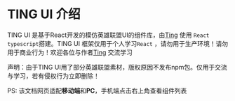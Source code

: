 # TING UI 介绍

TING UI 是基于React开发的模仿英雄联盟UI的组件库，由[Ting](https://github.com/TINGCYGF) 使用 `React` `typescript`搭建。TING UI 框架仅用于个人学习`React` ，请勿用于生产环境！请勿用于商业行为！欢迎各位与作者[Ting](https://github.com/TINGCYGF) 交流学习

声明：由于TING UI用了部分英雄联盟素材，版权原因不发布npm包。仅用于交流与学习，若有侵权行为立即删除！



PS: 该文档网页适配**移动端**和**PC**，手机端点击右上角查看组件列表
